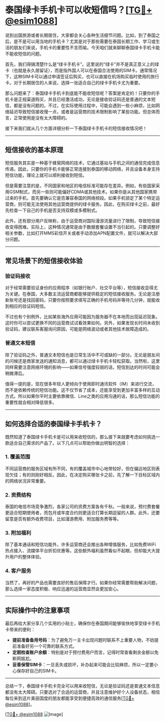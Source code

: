# 泰国绿卡手机卡可以收短信吗？[[TG💪+ @esim1088](https://t.me/s/esim1088)]

说到出国旅游或者长期居住，大家都会关心各种生活细节问题。比如，到了泰国之后，是不是可以用当地的手机卡？尤其是对于那些需要在泰国长期工作、学习或生活的朋友们来说，手机卡的重要性不言而喻。今天咱们就来聊聊泰国绿卡手机卡能不能收短信的问题。

首先，我们得搞清楚什么是“绿卡手机卡”。这里说的“绿卡”并不是真正意义上的绿卡（也就是永久居留证），而是指外国人可以在泰国合法使用的SIM卡。通常情况下，这种SIM卡可以通过申请签证后购买，也可以直接在机场购买临时使用的旅行卡。对于长期居住的人来说，选择一张适合自己的绿卡手机卡尤为重要。

那么问题来了：泰国绿卡手机卡到底能不能收短信呢？答案是肯定的！只要你的手机卡是正规渠道购买，并且已经激活成功，无论是接收验证码还是普通的文本短信，都是没有问题的。不过，在实际使用过程中，可能会遇到一些小麻烦，比如网络延迟导致短信接收慢一点，或者是运营商的技术限制影响了某些功能。但总体而言，正常使用是没有太大障碍的。

接下来我们就从几个方面详细分析一下泰国绿卡手机卡的短信接收情况吧！

---

## 短信接收的基本原理

短信服务其实是一种基于蜂窝网络的技术，它通过基站与手机之间的通信完成信息传递。因此，只要你的手机卡能够正常连接到泰国的移动网络，并且设备本身支持短信功能，理论上就可以顺利接收到短信。

但是需要注意的是，不同国家和地区的电信标准可能存在差异。例如，有些国家采用GSM制式，而另一些则可能偏好CDMA或其他技术。如果你是从其他国家携带过来的手机，首先要确认它是否兼容泰国的网络频段。如果手机锁定了某个特定运营商，则可能无法使用其他运营商提供的绿卡服务。因此，在购买绿卡之前，最好先检查一下自己的手机是否支持双模或多模制式。

此外，还有部分用户反映称，由于运营商对国际漫游流量进行了限制，导致短信接收变得困难。实际上，这种情况通常是由于数据套餐设置不当引起的。只要调整好相关参数，比如打开MMS彩信开关或者手动添加APN配置文件，就可以解决大部分问题。

---

## 常见场景下的短信接收体验

### 验证码接收
对于经常需要验证身份的应用程序（如银行账户、社交平台等），短信接收显得尤为关键。在泰国，大多数主流运营商都能够提供稳定的短信接收服务。无论是注册新账号还是找回密码，只要你按照要求填写正确的手机号码并等待几分钟，就能收到相应的验证码短信。

不过也有个别例外，比如某些海外应用可能因为服务器不在本地而出现延迟现象。这时你可以尝试更换不同的运营商试试看效果如何。另外，如果发现长时间未收到验证码，建议联系客服询问原因，可能是网络波动或者其他技术故障造成的。

### 普通文本短信
除了验证码之外，普通文本短信也是日常生活中不可或缺的一部分。无论是朋友间的问候还是商家发送的通知消息，都可以通过绿卡手机卡轻松获取。当然啦，这里同样需要注意网络环境的影响——如果信号强度较弱的话，短信到达的时间可能会稍微滞后。

值得一提的是，现在很多年轻人更倾向于使用即时通讯软件（IM）来进行交流，而不是依赖传统的短信功能。这不仅节省了成本，还能享受到更加丰富多样的互动方式。所以如果你平时主要依靠微信、Line之类的应用沟通的话，那么短信功能的重要性就会相对降低很多。

---

## 如何选择合适的泰国绿卡手机卡？

既然知道了泰国绿卡手机卡是可以用来收短信的，那么接下来就要考虑如何挑选一款适合自己需求的产品了。以下几点可以帮助你做出明智的选择：

### 1. **覆盖范围**
   不同运营商的服务区域有所不同，有的覆盖城市中心地带较好，但在偏远地区则表现欠佳；有的则刚好相反。因此，在决定购买哪张卡之前，先了解一下目标区域内的网络状况非常重要。

### 2. **资费结构**
   泰国的电信市场竞争激烈，各家公司的资费方案各有千秋。一般来说，预付费套餐更适合短期使用者，而包月或年度合约则更适合打算长期逗留的人群。此外，还要留意是否有额外收费项目，比如漫游费用、附加服务费等等。

### 3. **附加福利**
   除了基本通话和短信功能外，许多运营商还会推出各种增值服务，比如免费WiFi热点接入、流媒体平台折扣优惠等。这些额外福利虽然看似不起眼，但却能大大提升用户的整体体验。

### 4. **客户服务**
   当然了，再好的产品也需要良好的售后保障才行。如果你经常需要帮助解决问题，那么选择一家态度积极、响应迅速的运营商显然会更加安心。

---

## 实际操作中的注意事项

最后再给大家分享几个实用的小贴士，确保你在泰国期间能够愉快地享受绿卡手机卡带来的便利：

- **提前准备备用号码**：为了避免万一主卡出现问题时联系不上重要人物，不妨提前准备好另一个可靠的联系方式。
- **定期检查账户余额**：特别是对于预付费用户而言，记得时常查看剩余金额以免断网尴尬。
- **妥善保管SIM卡**：一旦丢失或损坏，补办起来可能会比较麻烦，所以一定要小心保存好自己的SIM卡。

---

总结一下，泰国绿卡手机卡完全可以用来收短信，无论是验证码还是普通文本信息都没有太大障碍。只要选对了合适的运营商，并且注意维护好个人设备状态，相信每位来到这片美丽国度的朋友都能享受到便捷高效的通信服务[[TG💪+ @esim1088](https://t.me/s/esim1088)]。

[[TG💪+ @esim1088](https://t.me/s/esim1088) ![Image](https://i.postimg.cc/4NQfJmqS/Snipaste-2025-05-13-00-14-12.png)]